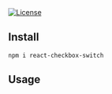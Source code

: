 
<a href="https://github.com/embok345/react-checkbox-switch/blob/master/LICENSE">
  <img src="https://img.shields.io/npm/l/react-checkbox-switch?style=plastic" alt="License"/>
</a>

## Install
```
npm i react-checkbox-switch
```

## Usage
